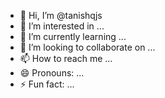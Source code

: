 - 👋 Hi, I’m @tanishqjs
- 👀 I’m interested in ...
- 🌱 I’m currently learning ...
- 💞️ I’m looking to collaborate on ...
- 📫 How to reach me ...
- 😄 Pronouns: ...
- ⚡ Fun fact: ...

<!---
tanishqjs/tanishqjs is a ✨ special ✨ repository because its `README.md` (this file) appears on your GitHub profile.
You can click the Preview link to take a look at your changes.
--->

